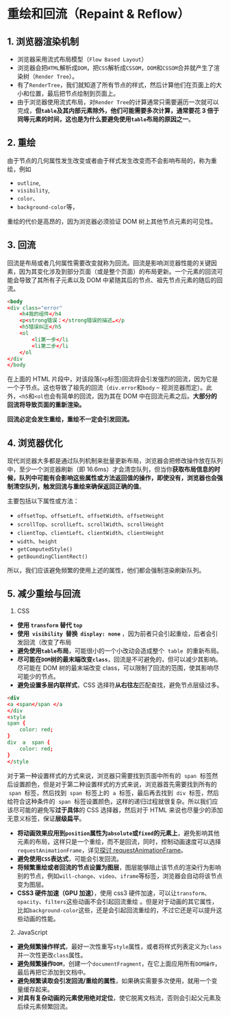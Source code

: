 # 重绘和回流（Repaint & Reflow）

## 1. 浏览器渲染机制

-   浏览器采用流式布局模型（`Flow Based Layout`）
-   浏览器会把`HTML`解析成`DOM`，把`CSS`解析成`CSSOM`，`DOM`和`CSSOM`合并就产生了渲染树（`Render Tree`）。
-   有了`RenderTree`，我们就知道了所有节点的样式，然后计算他们在页面上的大小和位置，最后把节点绘制到页面上。
-   由于浏览器使用流式布局，对`Render Tree`的计算通常只需要遍历一次就可以完成，**但`table`及其内部元素除外，他们可能需要多次计算，通常要花 3 倍于同等元素的时间，这也是为什么要避免使用`table`布局的原因之一**。

## 2. 重绘

由于节点的几何属性发生改变或者由于样式发生改变而不会影响布局的，称为重绘，例如

-   `outline`,
-   `visibility`,
-   `color`、
-   `background-color`等，

重绘的代价是高昂的，因为浏览器必须验证 DOM 树上其他节点元素的可见性。

## 3. 回流

回流是布局或者几何属性需要改变就称为回流。回流是影响浏览器性能的关键因素，因为其变化涉及到部分页面（或是整个页面）的布局更新。一个元素的回流可能会导致了其所有子元素以及 DOM 中紧随其后的节点、祖先节点元素的随后的回流。

```html
<body
<div class="error"
    <h4我的组件</h4
    <p<strong错误：</strong错误的描述…</p
    <h5错误纠正</h5
    <ol
        <li第一步</li
        <li第二步</li
    </ol
</div
</body
```

在上面的 HTML 片段中，对该段落(`<p`标签)回流将会引发强烈的回流，因为它是一个子节点。这也导致了祖先的回流（`div.error`和`body` – 视浏览器而定）。此外，`<h5`和`<ol`也会有简单的回流，因为其在 DOM 中在回流元素之后。**大部分的回流将导致页面的重新渲染。**

**回流必定会发生重绘，重绘不一定会引发回流。**

## 4. 浏览器优化

现代浏览器大多都是通过队列机制来批量更新布局，浏览器会把修改操作放在队列中，至少一个浏览器刷新（即 16.6ms）才会清空队列，但当你**获取布局信息的时候，队列中可能有会影响这些属性或方法返回值的操作，即使没有，浏览器也会强制清空队列，触发回流与重绘来确保返回正确的值**。

主要包括以下属性或方法：

-   `offsetTop`、`offsetLeft`、`offsetWidth`、`offsetHeight`
-   `scrollTop`、`scrollLeft`、`scrollWidth`、`scrollHeight`
-   `clientTop`、`clientLeft`、`clientWidth`、`clientHeight`
-   `width`、`height`
-   `getComputedStyle()`
-   `getBoundingClientRect()`

所以，我们应该避免频繁的使用上述的属性，他们都会强制渲染刷新队列。

## 5. 减少重绘与回流

1.  CSS

-   **使用 `transform` 替代 `top`**
-   **使用  `visibility`  替换  `display: none`** ，因为前者只会引起重绘，后者会引发回流（改变了布局
-   **避免使用`table`布局**，可能很小的一个小改动会造成整个  `table`  的重新布局。
-   **尽可能在`DOM`树的最末端改变`class`**，回流是不可避免的，但可以减少其影响。尽可能在 DOM 树的最末端改变 class，可以限制了回流的范围，使其影响尽可能少的节点。
-   **避免设置多层内联样式**，CSS 选择符**从右往左**匹配查找，避免节点层级过多。

```html
<div
<a <span</span </a
</div
<style
span {
    color: red;
}
div  a  span {
    color: red;
}
</style
```

对于第一种设置样式的方式来说，浏览器只需要找到页面中所有的  `span`  标签然后设置颜色，但是对于第二种设置样式的方式来说，浏览器首先需要找到所有的  `span`  标签，然后找到  `span`  标签上的  `a`  标签，最后再去找到  `div`  标签，然后给符合这种条件的  `span`  标签设置颜色，这样的递归过程就很复杂。所以我们应该尽可能的避免写**过于具体**的 CSS 选择器，然后对于 HTML 来说也尽量少的添加无意义标签，保证**层级扁平**。

-   **将动画效果应用到`position`属性为`absolute`或`fixed`的元素上**，避免影响其他元素的布局，这样只是一个重绘，而不是回流，同时，控制动画速度可以选择 `requestAnimationFrame`，详见[探讨 requestAnimationFrame](https://github.com/LuNaHaiJiao/blog/issues/30)。
-   **避免使用`CSS`表达式**，可能会引发回流。
-   **将频繁重绘或者回流的节点设置为图层**，图层能够阻止该节点的渲染行为影响别的节点，例如`will-change`、`video`、`iframe`等标签，浏览器会自动将该节点变为图层。
-   **CSS3 硬件加速（GPU 加速）**，使用 css3 硬件加速，可以让`transform`、`opacity`、`filters`这些动画不会引起回流重绘 。但是对于动画的其它属性，比如`background-color`这些，还是会引起回流重绘的，不过它还是可以提升这些动画的性能。

2.  JavaScript

-   **避免频繁操作样式**，最好一次性重写`style`属性，或者将样式列表定义为`class`并一次性更改`class`属性。
-   **避免频繁操作`DOM`**，创建一个`documentFragment`，在它上面应用所有`DOM操作`，最后再把它添加到文档中。
-   **避免频繁读取会引发回流/重绘的属性**，如果确实需要多次使用，就用一个变量缓存起来。
-   **对具有复杂动画的元素使用绝对定位**，使它脱离文档流，否则会引起父元素及后续元素频繁回流。
